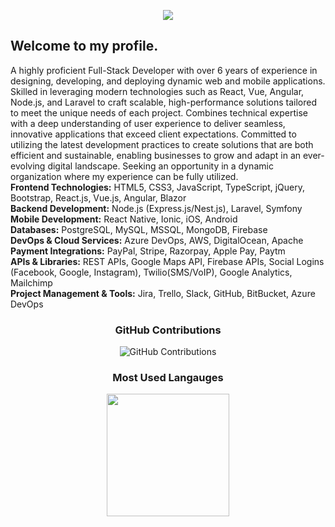 
<p align="center">
    <img src="https://github-profile-trophy.vercel.app/?username=srsedev&row=1&column=6&theme=gruvbox&margin-w=15&margin-h=15"/>
</p>

## Welcome to my profile. 

A highly proficient Full-Stack Developer with over 6 years of experience in designing, developing, and deploying dynamic web
and mobile applications.
Skilled in leveraging modern technologies such as React, Vue, Angular, Node.js, and Laravel to craft scalable, high-performance solutions tailored to meet the unique needs of each project.
Combines technical expertise with a deep understanding of user experience to deliver seamless, innovative applications that exceed client expectations. Committed to utilizing the latest development practices to create solutions that are both efficient and sustainable, enabling businesses to grow and adapt in an ever-evolving digital landscape. Seeking an opportunity in a dynamic organization where my experience can be fully utilized.<br>
<b>Frontend Technologies:</b> HTML5, CSS3, JavaScript, TypeScript, jQuery, Bootstrap, React.js, Vue.js, Angular, Blazor<br>
<b>Backend Development:</b> Node.js (Express.js/Nest.js), Laravel, Symfony<br>
<b>Mobile Development:</b> React Native, Ionic, iOS, Android<br>
<b>Databases:</b> PostgreSQL, MySQL, MSSQL, MongoDB, Firebase<br>
<b>DevOps & Cloud Services:</b> Azure DevOps, AWS, DigitalOcean, Apache<br>
<b>Payment Integrations:</b> PayPal, Stripe, Razorpay, Apple Pay, Paytm<br>
<b>APIs & Libraries:</b> REST APIs, Google Maps API, Firebase APIs, Social Logins (Facebook, Google, Instagram), Twilio(SMS/VoIP), Google Analytics, Mailchimp<br>
<b>Project Management & Tools:</b> Jira, Trello, Slack, GitHub, BitBucket, Azure DevOps<br>

<div align="center">
    
### GitHub Contributions
    
![GitHub Contributions](https://github-readme-streak-stats.herokuapp.com/?&theme=ayu-mirage&user=srsedev)

### Most Used Langauges
    
<img src = "https://github-readme-stats.vercel.app/api/top-langs/?username=srsedev&langs_count=8&layout=compact&theme=tokyonight&include_all_commits=true" height="196px">

